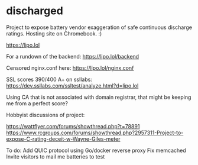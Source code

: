 # discharged
Project to expose battery vendor exaggeration of safe continuous discharge ratings.
Hosting site on Chromebook. :)

https://lipo.lol

For a rundown of the backend: https://lipo.lol/backend

Censored nginx.conf here: https://lipo.lol/nginx.conf

SSL scores 390/400 A+ on ssllabs: https://dev.ssllabs.com/ssltest/analyze.html?d=lipo.lol

Using CA that is not associated with domain registrar, that might be keeping me from a perfect score? 

Hobbyist discussions of project:

https://wattflyer.com/forums/showthread.php?t=78891
https://www.rcgroups.com/forums/showthread.php?2957311-Project-to-expose-C-rating-deceit-w-Wayne-Giles-meter

To do: 
Add QUIC protocol using Go/docker reverse proxy
Fix memcached
Invite visitors to mail me batteries to test
